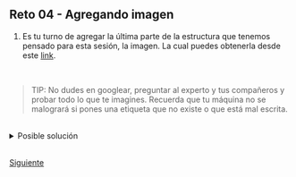 ## Reto 04 - Agregando imagen

1. Es tu turno de agregar la última parte de la estructura que tenemos pensado para esta sesión, la imagen. La cual puedes obtenerla desde este [link](https://getmatcha.com/wp-content/themes/getmatcha/img/capterra.png).

<br/>

> TIP: No dudes en googlear, preguntar al experto y tus compañeros y probar todo lo que te
> imagines. Recuerda que tu máquina no se malogrará si pones una etiqueta que no existe o 
> que está mal escrita.

<br/>

<details><summary>Posible solución</summary>
<p>

```html
<img src="https://getmatcha.com/wp-content/themes/getmatcha/img/capterra.png" />
```

</p>
</details>

<br/>

[Siguiente](../Ejemplo%2005)

